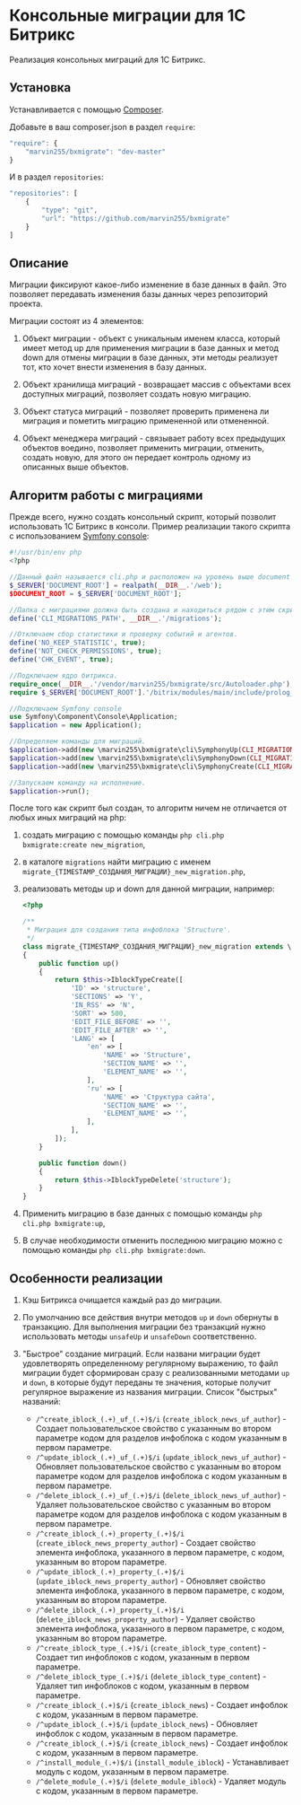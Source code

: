 Консольные миграции для 1С Битрикс
==================================

Реализация консольных миграций для 1С Битрикс.



Установка
---------

Устанавливается с помощью [Composer](https://getcomposer.org/doc/00-intro.md).

Добавьте в ваш composer.json в раздел `require`:

```javascript
"require": {
    "marvin255/bxmigrate": "dev-master"
}
```

И в раздел `repositories`:

```javascript
"repositories": [
    {
        "type": "git",
        "url": "https://github.com/marvin255/bxmigrate"
    }
]
```



Описание
--------

Миграции фиксируют какое-либо изменение в базе данных в файл. Это позволяет передавать изменения базы данных через репозиторий проекта.

Миграции состоят из 4 элементов:

1. Объект миграции - объект с уникальным именем класса, который имеет метод up для применения миграции в базе данных и метод down для отмены миграции в базе данных, эти методы реализует тот, кто хочет внести изменения в базу данных.

2. Объект хранилища миграций - возвращает массив с объектами всех доступных миграций, позволяет создать новую миграцию.

3. Объект статуса миграций - позволяет проверить применена ли миграция и пометить миграцию примененной или отмененной.

4. Объект менеджера миграций - связывает работу всех предыдущих объектов воедино, позволяет применить миграции, отменить, создать новую, для этого он передает контроль одному из описанных выше объектов.



Алгоритм работы с миграциями
----------------------------

Прежде всего, нужно создать консольный скрипт, который позволит использовать 1С Битрикс в консоли. Пример реализации такого скрипта с использованием [Symfony console](https://github.com/symfony/console):

```php
#!/usr/bin/env php
<?php

//Данный файл называется cli.php и расположен на уровень выше document root веб-сервера (папка web).
$_SERVER['DOCUMENT_ROOT'] = realpath(__DIR__.'/web');
$DOCUMENT_ROOT = $_SERVER['DOCUMENT_ROOT'];

//Папка с миграциями должна быть создана и находиться рядом с этим скриптом (папка migrations).
define('CLI_MIGRATIONS_PATH', __DIR__.'/migrations');

//Отключаем сбор статистики и проверку событий и агентов.
define('NO_KEEP_STATISTIC', true);
define('NOT_CHECK_PERMISSIONS', true);
define('CHK_EVENT', true);

//Подключаем ядро битрикса.
require_once(__DIR__.'/vendor/marvin255/bxmigrate/src/Autoloader.php');
require $_SERVER['DOCUMENT_ROOT'].'/bitrix/modules/main/include/prolog_before.php';

//Подключаем Symfony console
use Symfony\Component\Console\Application;
$application = new Application();

//Определяем команды для миграций.
$application->add(new \marvin255\bxmigrate\cli\SymphonyUp(CLI_MIGRATIONS_PATH));
$application->add(new \marvin255\bxmigrate\cli\SymphonyDown(CLI_MIGRATIONS_PATH));
$application->add(new \marvin255\bxmigrate\cli\SymphonyCreate(CLI_MIGRATIONS_PATH));

//Запускаем команду на исполнение.
$application->run();
```

После того как скрипт был создан, то алгоритм ничем не отличается от любых иных миграций на php:

1. создать миграцию с помощью команды `php cli.php bxmigrate:create new_migration`,

2. в каталоге `migrations` найти миграцию с именем `migrate_{TIMESTAMP_СОЗДАНИЯ_МИГРАЦИИ}_new_migration.php`,

3. реализовать методы up и down для данной миграции, например:

    ```php
    <?php

    /**
     * Миграция для создания типа инфоблока 'Structure'.
     */
    class migrate_{TIMESTAMP_СОЗДАНИЯ_МИГРАЦИИ}_new_migration extends \marvin255\bxmigrate\migrate\Coded
    {
        public function up()
        {
            return $this->IblockTypeCreate([
                'ID' => 'structure',
                'SECTIONS' => 'Y',
                'IN_RSS' => 'N',
                'SORT' => 500,
                'EDIT_FILE_BEFORE' => '',
                'EDIT_FILE_AFTER' => '',
                'LANG' => [
                    'en' => [
                        'NAME' => 'Structure',
                        'SECTION_NAME' => '',
                        'ELEMENT_NAME' => '',
                    ],
                    'ru' => [
                        'NAME' => 'Структура сайта',
                        'SECTION_NAME' => '',
                        'ELEMENT_NAME' => '',
                    ],
                ],
            ]);
        }

        public function down()
        {
            return $this->IblockTypeDelete('structure');
        }
    }
    ```

4. Применить миграцию в базе данных с помощью команды `php cli.php bxmigrate:up`,

5. В случае необходимости отменить последнюю миграцию можно с помощью команды `php cli.php bxmigrate:down`.



Особенности реализации
----------------------

1. Кэш Битрикса очищается каждый раз до миграции.

2. По умолчанию все действия внутри методов `up` и `down` обернуты в транзакцию. Для выполнения миграции без транзакций нужно использовать методы `unsafeUp` и `unsafeDown` соответственно.

3. "Быстрое" создание миграций. Если названи миграции будет удовлетворять определенному регулярному выражению, то файл миграции будет сформирован сразу с реализованными методами `up` и `down`, в которые будут переданы те значения, которые получит регулярное выражение из названия миграции. Список "быстрых" названий:

    * `/^create_iblock_(.+)_uf_(.+)$/i` (`create_iblock_news_uf_author`) - Создает пользовательское свойство с указанным во втором параметре кодом для разделов инфоблока с кодом указанным в первом параметре.
    * `/^update_iblock_(.+)_uf_(.+)$/i` (`update_iblock_news_uf_author`) - Обновляет пользовательское свойство с указанным во втором параметре кодом для разделов инфоблока с кодом указанным в первом параметре.
    * `/^delete_iblock_(.+)_uf_(.+)$/i` (`delete_iblock_news_uf_author`) - Удаляет пользовательское свойство с указанным во втором параметре кодом для разделов инфоблока с кодом указанным в первом параметре.
    * `/^create_iblock_(.+)_property_(.+)$/i` (`create_iblock_news_property_author`) - Создает свойство элемента инфоблока, указанного в первом параметре, с  кодом, указанным во втором параметре.
    * `/^update_iblock_(.+)_property_(.+)$/i` (`update_iblock_news_property_author`) - Обновляет свойство элемента инфоблока, указанного в первом параметре, с кодом, указанным во втором параметре.
    * `/^delete_iblock_(.+)_property_(.+)$/i` (`delete_iblock_news_property_author`) - Удаляет свойство элемента инфоблока, указанного в первом параметре, с кодом, указанным во втором параметре.
    * `/^create_iblock_type_(.+)$/i` (`create_iblock_type_content`) - Создает тип инфоблоков с кодом, указанным в первом параметре.
    * `/^delete_iblock_type_(.+)$/i` (`delete_iblock_type_content`) - Удаляет тип инфоблоков с кодом, указанным в первом параметре.
    * `/^create_iblock_(.+)$/i` (`create_iblock_news`) - Создает инфоблок с кодом, указанным в первом параметре.
    * `/^update_iblock_(.+)$/i` (`update_iblock_news`) - Обновляет инфоблок с кодом, указанным в первом параметре.
    * `/^create_iblock_(.+)$/i` (`create_iblock_news`) - Создает инфоблок с кодом, указанным в первом параметре.
    * `/^install_module_(.+)$/i` (`install_module_iblock`) - Устанавливает модуль с кодом, указанным в первом параметре.
    * `/^delete_module_(.+)$/i` (`delete_module_iblock`) - Удаляет модуль с кодом, указанным в первом параметре.
